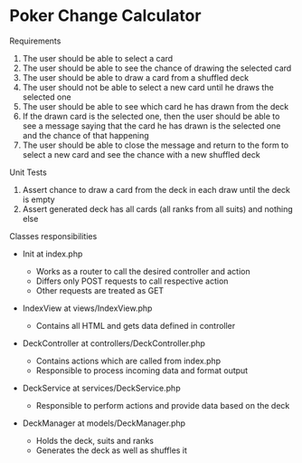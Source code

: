 # Poker Change Calculator
Requirements
1. The user should be able to select a card
2. The user should be able to see the chance of drawing the selected card
3. The user should be able to draw a card from a shuffled deck
4. The user should not be able to select a new card until he draws the selected one
5. The user should be able to see which card he has drawn from the deck
6. If the drawn card is the selected one, then the user should be able to see a message saying that the card he has drawn is the selected one and the chance of that happening
7. The user should be able to close the message and return to the form to select a new card and see the chance with a new shuffled deck

Unit Tests
1. Assert chance to draw a card from the deck in each draw until the deck is empty
2. Assert generated deck has all cards (all ranks from all suits) and nothing else

Classes responsibilities

* Init at index.php
    * Works as a router to call the desired controller and action
    * Differs only POST requests to call respective action
    * Other requests are treated as GET

* IndexView at views/IndexView.php
    * Contains all HTML and gets data defined in controller
* DeckController at controllers/DeckController.php
    * Contains actions which are called from index.php
    * Responsible to process incoming data and format output
* DeckService at services/DeckService.php
    * Responsible to perform actions and provide data based on the deck
* DeckManager at models/DeckManager.php
    * Holds the deck, suits and ranks
    * Generates the deck as well as shuffles it
